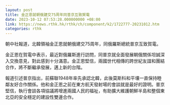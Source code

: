 ```yaml
---
layout: post
title: 金正恩就朝俄建交75周年同普京互致賀電
date: 2023-10-12 07:53:28.000000000 +08:00
link: https://news.rthk.hk/rthk/ch/component/k2/1722777-20231012.htm
categories: rthk
---
```


朝中社報道，北韓領袖金正恩就朝俄建交75周年，同俄羅斯總統普京互致賀電。

金正恩在賀電中表示，最近對俄羅斯進行訪問，同普京就全面發展朝俄關係坦誠深入交換意見，對此感到十分滿意。金正恩堅信，兩國世代相傳的跨世紀友誼和團結合作，將不斷繼承發展，邁上新的台階。

報道引述普京指出，前蘇聯1948年率先承認北韓，此後莫斯科和平壤一直保持睦鄰友好合作關係。他和金正恩之前在東方航天發射場的會談就是最好的證明。普京堅信，執行會談各項協議將增進兩國人民的福祉，有助擴大維護朝鮮半島和整個東北亞的安全穩定的建設性雙邊合作。
